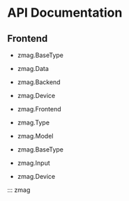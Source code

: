 # API Documentation

## Frontend

- zmag.BaseType
- zmag.Data

- zmag.Backend
- zmag.Device
- zmag.Frontend

- zmag.Type
- zmag.Model
- zmag.BaseType
- zmag.Input

- zmag.Device

::: zmag
